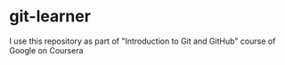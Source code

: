 # git-learner
I use this repository as part of "Introduction to Git and GitHub" course of Google on Coursera
